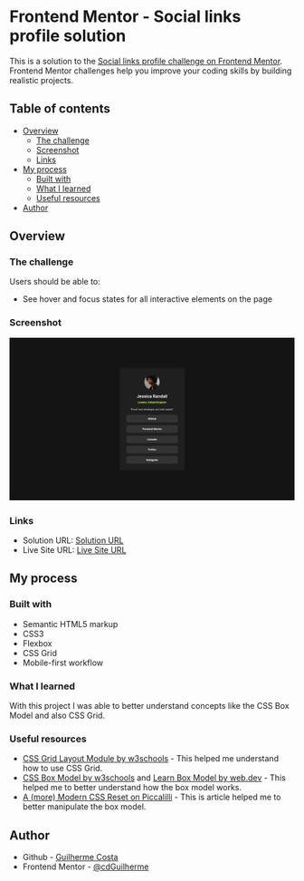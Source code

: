 # Frontend Mentor - Social links profile solution

This is a solution to the [Social links profile challenge on Frontend Mentor](https://www.frontendmentor.io/challenges/social-links-profile-UG32l9m6dQ). Frontend Mentor challenges help you improve your coding skills by building realistic projects. 

## Table of contents

- [Overview](#overview)
  - [The challenge](#the-challenge)
  - [Screenshot](#screenshot)
  - [Links](#links)
- [My process](#my-process)
  - [Built with](#built-with)
  - [What I learned](#what-i-learned)
  - [Useful resources](#useful-resources)
- [Author](#author)

## Overview

### The challenge

Users should be able to:

- See hover and focus states for all interactive elements on the page

### Screenshot

![](screenshot/screenshot.png)

### Links

- Solution URL: [Solution URL](https://www.frontendmentor.io/solutions/social-links-profile-challenge--BW4ZHxrVC)
- Live Site URL: [Live Site URL](https://cdguilherme.github.io/social-links-profile-main/)

## My process

### Built with

- Semantic HTML5 markup
- CSS3
- Flexbox
- CSS Grid
- Mobile-first workflow

### What I learned

With this project I was able to better understand concepts like the CSS Box Model and also CSS Grid.

### Useful resources

- [CSS Grid Layout Module by w3schools](https://www.w3schools.com/css/css_grid.asp) - This helped me understand how to use CSS Grid.
- [CSS Box Model by w3schools](https://www.w3schools.com/Css/css_boxmodel.asp) and [Learn Box Model by web.dev](https://web.dev/learn/css/box-model/) - This helped me to better understand how the box model works.
- [A (more) Modern CSS Reset on Piccalilli](https://piccalil.li/blog/a-more-modern-css-reset/) - This is article helped me to better manipulate the box model.

## Author

- Github - [Guilherme Costa](https://github.com/cdGuilherme)
- Frontend Mentor - [@cdGuilherme](https://www.frontendmentor.io/profile/cdGuilherme)
